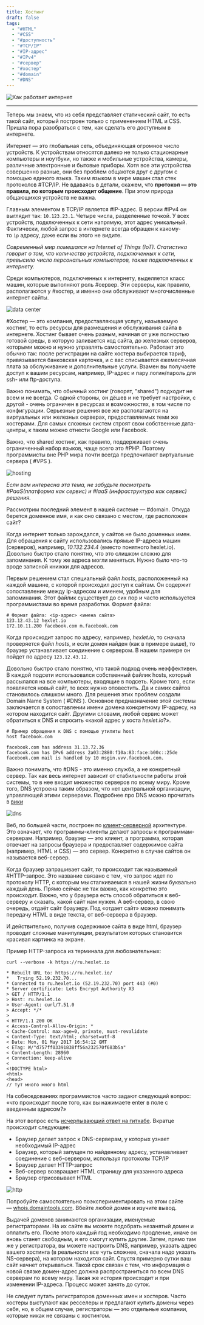 ```yaml
---
title: Хостинг
draft: false
tags:
  - "#HTML"
  - "#CSS"
  - "#доступность"
  - "#TCP/IP"
  - "#IP-адрес"
  - "#IPv4"
  - "#сервер"
  - "#хостер"
  - "#domain"
  - "#DNS"
---
```

![Как работает интернет](https://www.youtube.com/watch?v=vobsAhMBPVw)

_____

Теперь мы знаем, что из себя представляет статический сайт, то есть такой сайт, который построен только с применением HTML и CSS. Пришла пора разобраться с тем, как сделать его доступным в интернете.

Интернет — это глобальная сеть, объединяющая огромное число устройств. К устройствам относятся далеко не только стационарные компьютеры и ноутбуки, но также и мобильные устройства, камеры, различные электронные и бытовые приборы. Хотя все эти устройства совершенно разные, они без проблем общаются друг с другом с помощью единого языка. Таким языком в мире машин стал стек протоколов #TCP/IP. Не вдаваясь в детали, скажем, что **протокол — это правила, по которым происходит общение**. При этом природа общающихся устройств не важна.

Главным элементом в TCP/IP является #IP-адрес. В версии #IPv4 он выглядит так: `10.123.23.1`. Четыре числа, разделенные точкой. У всех устройств, подключенных к сети напрямую, этот адрес уникальный. Фактически, любой запрос в интернете всегда обращен к какому-то `ip` адресу, даже если вы этого не видите.

_Современный мир помешался на Internet of Things (IoT). Статистика говорит о том, что количество устройств, подключенных к сети, превысило число персональных компьютеров, также подключенных к интернету._

Среди компьютеров, подключенных к интернету, выделяется класс машин, которые выполняют роль #сервер. Эти серверы, как правило, располагаются у #хостер, и именно они обслуживают многочисленные интернет сайты.

![data center](https://cdn2.hexlet.io/derivations/image/original/eyJpZCI6Ijg1MWU2YWVjZWUwMGI4ZWE3Y2NhNTM1ODM0ZTI5ZDBiLmpwZyIsInN0b3JhZ2UiOiJjYWNoZSJ9?signature=1dbf68c8b9a99c724c9ea21c3431942318fa90da05b6132e00e357062510fea0)

#Хостер — это компания, предоставляющая услугу, называемую хостинг, то есть ресурсы для размещения и обслуживания сайта в интернете. Хостинг бывает очень разным, начиная от уже полностью готовой среды, в которую заливается код сайта, до железных серверов, которыми можно и нужно управлять самостоятельно. Работает это обычно так: после регистрации на сайте хостера выбирается тариф, привязывается банковская карточка, и с вас списывается ежемесячная плата за обслуживание и дополнительные услуги. Взамен вы получаете доступ к вашим ресурсам, например, IP-адрес и пару логин/пароль для ssh- или ftp-доступа.

Важно понимать, что обычный хостинг (говорят, "shared") подходит не всем и не всегда. С одной стороны, он дёшев и не требует настройки, с другой - очень ограничен в ресурсах и возможностях, в том числе по конфигурации. Серьезные решения все же располагаются на виртуальных или железных серверах, предоставляемых теми же хостерами. Для самых сложных систем строят свои собственные дата-центры, к таким можно отнести Google или Facebook.

Важно, что shared хостинг, как правило, поддерживает очень ограниченный набор языков, чаще всего это #PHP. Поэтому программисты вне PHP мира почти всегда предпочитают виртуальные сервера ( #VPS ).

![hosting](https://cdn2.hexlet.io/derivations/image/original/eyJpZCI6ImY0M2Q4NTIxOWVjMjJhYWVlOTk5NmM3OWYxYTZjMmJhLnBuZyIsInN0b3JhZ2UiOiJjYWNoZSJ9?signature=63d16e79401d705522bded60ba381fdb2a310d1e6ce1bae7e8a315a199afcc02)

_Если вам интересна эта тема, не забудьте посмотреть #PaaS(платформа как сервис) и #IaaS (инфраструктура как сервис) решения._

Рассмотрим последний элемент в нашей системе — #domain. Откуда берется доменное имя, и как оно связано с местом, где расположен сайт?

Когда интернет только зарождался, у сайтов не было доменных имен. Для обращения к сайту использовались прямые IP-адреса машин (серверов), например, _10.132.234.4_ (вместо понятного hexlet.io). Довольно быстро стало понятно, что это слишком сложно для запоминания. К тому же адреса могли меняться. Нужно было что-то вроде записной книжки для адресов.

Первым решением стал специальный файл _hosts_, расположенный на каждой машине, с которой происходил доступ к сайтам. Он содержит сопоставление между ip-адресом и именем, удобным для запоминания. Этот файлик существует до сих пор и часто используется программистами во время разработки. Формат файла:

```http
# Формат файла: <ip-адрес> <имена сайта>
123.12.43.12 hexlet.io
172.10.11.200 facebook.com m.facebook.com
```

Когда происходит запрос по адресу, например, _hexlet.io_, то сначала проверяется файл _hosts_, и если домен найден (как в примере выше), то браузер устанавливает соединение с сервером. В нашем примере он пойдет по адресу `123.12.43.12`.

Довольно быстро стало понятно, что такой подход очень неэффективен. В каждой подсети использовался собственный файлик hosts, который рассылался на все компьютеры, входящие в подсеть. Кроме того, если появляется новый сайт, то всех нужно оповестить. Да и самих сайтов становилось слишком много. Для решения этих проблем создали Domain Name System ( #DNS ). Основное предназначение этой системы заключается в сопоставлении имени домена конкретному IP-адресу, на котором находится сайт. Другими словами, любой сервис может обратиться к DNS и спросить «какой адрес у хоста _hexlet.io_?».

```http
# Пример обращения к DNS с помощью утилиты host
host facebook.com

facebook.com has address 31.13.72.36
facebook.com has IPv6 address 2a03:2880:f10a:83:face:b00c::25de
facebook.com mail is handled by 10 msgin.vvv.facebook.com.
```

Важно понимать, что #DNS - это именно служба, а не конкретный сервер. Так как весь интернет зависит от стабильности работы этой системы, то в нее входит множество серверов по всему миру. Кроме того, DNS устроена таким образом, что нет центральной организации, управляющей этими серверами. Подробнее про DNS можно прочитать в [вики](https://ru.wikipedia.org/wiki/DNS)

![dns](https://cdn2.hexlet.io/derivations/image/original/eyJpZCI6IjlmYTYxM2ExN2Q1ZGU4OTk1NDFlYzVkNzRiNWNlMTZiLmpwZyIsInN0b3JhZ2UiOiJjYWNoZSJ9?signature=b6377821fb8493fb2887fb04e47e49f2dabde5f7d4faf560bcdf1db94dffd214)

Веб, по большей части, построен по [клиент-серверной](https://ru.wikipedia.org/wiki/%D0%9A%D0%BB%D0%B8%D0%B5%D0%BD%D1%82_%E2%80%94_%D1%81%D0%B5%D1%80%D0%B2%D0%B5%D1%80) архитектуре. Это означает, что программы-клиенты делают запросы к программам-серверам. Например, браузер — это клиент, а программа, которая отвечает на запросы браузера и предоставляет содержимое сайта (например, HTML и CSS) — это сервер. Конкретно в случае сайтов он называется веб-сервер.

Когда браузер запрашивает сайт, то происходит так называемый #HTTP-запрос. Это название связано с тем, что запрос идет по протоколу HTTP, с которым мы сталкиваемся в нашей жизни буквально каждый день. Прямо сейчас не так важно, как конкретно это происходит. Важно, что у браузера есть способ обратиться к веб-серверу и сказать, какой сайт нам нужен. А веб-сервер, в свою очередь, отдаёт сайт браузеру. Под «отдает сайт» можно понимать передачу HTML в виде текста, от веб-сервера в браузер.

И действительно, получив содержимое сайта в виде html, браузер проводит сложные манипуляции, результатом которых становится красивая картинка на экране.

Пример HTTP-запроса из терминала для любознательных:

```http
curl --verbose -k https://ru.hexlet.io

* Rebuilt URL to: https://ru.hexlet.io/
*   Trying 52.19.232.70...
* Connected to ru.hexlet.io (52.19.232.70) port 443 (#0)
* Server certificate: Lets Encrypt Authority X3
> GET / HTTP/1.1
> Host: ru.hexlet.io
> User-Agent: curl/7.51.0
> Accept: */*
>
< HTTP/1.1 200 OK
< Access-Control-Allow-Origin: *
< Cache-Control: max-age=0, private, must-revalidate
< Content-Type: text/html; charset=utf-8
< Date: Mon, 01 May 2017 16:54:12 GMT
< ETag: W/"d757ff03391838ff56a232570f683b5a"
< Content-Length: 28960
< Connection: keep-alive
<
<!DOCTYPE html>
<html>
<head>
// тут много много html
```

На собеседованиях программистов часто задают следующий вопрос: «что происходит после того, как вы нажимаете enter в поле с введенным адресом?»

На этот вопрос есть [исчерпывающий ответ на гитхабе](https://github.com/alex/what-happens-when). Вкратце происходит следующее:

-   Браузер делает запрос к DNS-серверам, у которых узнает необходимый IP-адрес
-   Браузер, который запущен по найденному адресу, устанавливает соединение с веб-сервером, используя протоколы TCP/IP
-   Браузер делает HTTP-запрос
-   Веб-сервер возвращает HTML страницу для указанного адреса
-   Браузер отрисовывает HTML

![http](https://cdn2.hexlet.io/derivations/image/original/eyJpZCI6ImQxM2UxODM0MzU1OTFmZTI5NTc3OGQ1ZGZmZGU5NTcxLnBuZyIsInN0b3JhZ2UiOiJjYWNoZSJ9?signature=6f984e9877e23b48e2048054658acb66b927e034194a6ecadae8d56364457a06)

Попробуйте самостоятельно поэкспериментировать на этом сайте — [whois.domaintools.com](https://whois.domaintools.com/). Вбейте любой домен и изучите вывод.

Выдачей доменов занимаются организации, именуемые регистраторами. На их сайте вы можете подобрать незанятый домен и оплатить его. После этого каждый год необходимо продление, иначе он вновь станет свободным, и его смогут купить другие. Затем, прямо там же у регистратора, вы можете настроить DNS, например, указать адрес вашего хостинга (в реальности все чуть сложнее, сначала надо указать NS-сервера), на котором находится сайт. Спустя примерно сутки ваш сайт начнет открываться. Такой срок связан с тем, что информация о новой связке домен-адрес должна распространиться по всем DNS серверам по всему миру. Такая же история происходит и при изменении IP-адреса. Процесс может занять до суток.

Не следует путать регистраторов доменных имен и хостеров. Часто хостеры выступают как ресселеры и предлагают купить домены через себя, но, в общем случае, регистраторы — это отдельные компании, которые никак не связаны с хостингом.